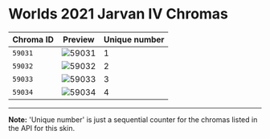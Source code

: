 # Worlds 2021 Jarvan IV Chromas

| Chroma ID | Preview | Unique number |
|---|---|---|
| `59031` | ![59031](https://raw.communitydragon.org/latest/plugins/rcp-be-lol-game-data/global/default/v1/champion-chroma-images/59/59031.png) | 1 |
| `59032` | ![59032](https://raw.communitydragon.org/latest/plugins/rcp-be-lol-game-data/global/default/v1/champion-chroma-images/59/59032.png) | 2 |
| `59033` | ![59033](https://raw.communitydragon.org/latest/plugins/rcp-be-lol-game-data/global/default/v1/champion-chroma-images/59/59033.png) | 3 |
| `59034` | ![59034](https://raw.communitydragon.org/latest/plugins/rcp-be-lol-game-data/global/default/v1/champion-chroma-images/59/59034.png) | 4 |

---

**Note:** 'Unique number' is just a sequential counter for the chromas listed in the API for this skin.